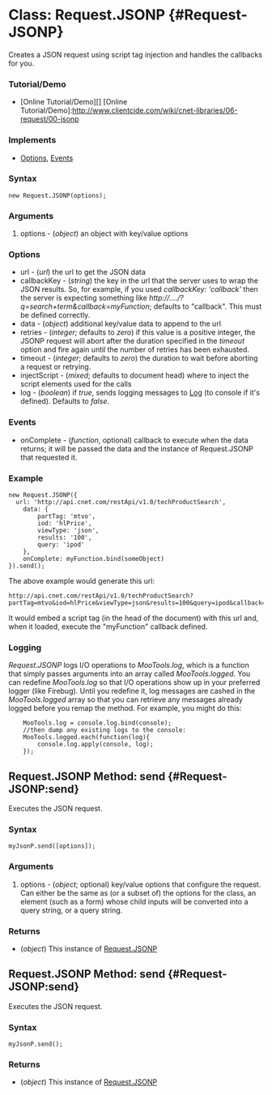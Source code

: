 Class: Request.JSONP {#Request-JSONP}
=====================

Creates a JSON request using script tag injection and handles the callbacks for you.

### Tutorial/Demo

* [Online Tutorial/Demo][]
[Online Tutorial/Demo]:http://www.clientcide.com/wiki/cnet-libraries/06-request/00-jsonp

### Implements

* [Options][], [Events][]

### Syntax

	new Request.JSONP(options);

### Arguments

1. options - (*object*) an object with key/value options

### Options

* url - (*url*) the url to get the JSON data
* callbackKey - (*string*) the key in the url that the server uses to wrap the JSON results. So, for example, if you used *callbackKey: 'callback'* then the server is expecting something like *http://..../?q=search+term&callback=myFunction*; defaults to "callback". This must be defined correctly.
* data - (*object*) additional key/value data to append to the url
* retries - (*integer*; defaults to *zero*) if this value is a positive integer, the JSONP request will abort after the duration specified in the *timeout* option and fire again until the number of retries has been exhausted.
* timeout - (*integer*; defaults to *zero*) the duration to wait before aborting a request or retrying.
* injectScript - (*mixed*; defaults to document head) where to inject the script elements used for the calls
* log - (*boolean*) if *true*, sends logging messages to [Log][] (to console if it's defined). Defaults to *false*.

### Events

* onComplete - (*function*, optional) callback to execute when the data returns; it will be passed the data and the instance of Request.JSONP that requested it.

### Example

	new Request.JSONP({
	  url: 'http://api.cnet.com/restApi/v1.0/techProductSearch',
		data: {
			partTag: 'mtvo',
			iod: 'hlPrice',
			viewType: 'json',
			results: '100',
			query: 'ipod'
		},
		onComplete: myFunction.bind(someObject)
	}).send();

The above example would generate this url:

	http://api.cnet.com/restApi/v1.0/techProductSearch?partTag=mtvo&iod=hlPrice&viewType=json&results=100&query=ipod&callback=Request.JSONP.requests[0].handleResults&

It would embed a script tag (in the head of the document) with this url and, when it loaded, execute the "myFunction" callback defined.

### Logging

*Request.JSONP* logs I/O operations to *MooTools.log*, which is a function that simply passes arguments into an array called *MooTools.logged*. You can redefine *MooTools.log* so that I/O operations show up in your preferred logger (like Firebug). Until you redefine it, log messages are cashed in the *MooTools.logged* array so that you can retrieve any messages already logged before you remap the method. For example, you might do this:

		MooTools.log = console.log.bind(console);
		//then dump any existing logs to the console:
		MooTools.logged.each(function(log){
			console.log.apply(console, log);
		});

Request.JSONP Method: send {#Request-JSONP:send}
--------------------------------------

Executes the JSON request.

### Syntax

	myJsonP.send([options]);

### Arguments

1. options - (*object*; optional) key/value options that configure the request. Can either be the same as (or a subset of) the options for the class, an element (such as a form) whose child inputs will be converted into a query string, or a query string.

### Returns

* (*object*) This instance of [Request.JSONP][]

Request.JSONP Method: send {#Request-JSONP:send}
--------------------------------------

Executes the JSON request.

### Syntax

	myJsonP.send();

### Returns

* (*object*) This instance of [Request.JSONP][]


[Request.JSONP]: #Request-JSONP
[Options]: /core/Class/Class.Extras#Options
[Events]: /core/Class/Class.Extras#Events
[Log]: /more/Core/Log
[dbug]: /more/Core/dbug
